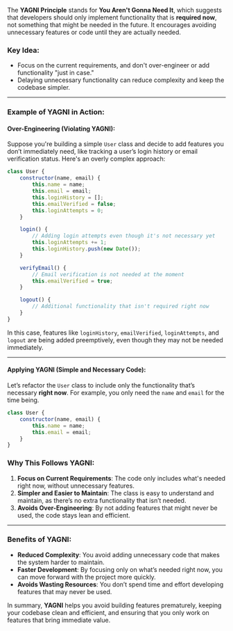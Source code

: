 The **YAGNI Principle** stands for **You Aren't Gonna Need It**, which suggests that developers should only implement functionality that is **required now**, not something that might be needed in the future. It encourages avoiding unnecessary features or code until they are actually needed.

### Key Idea:
- Focus on the current requirements, and don't over-engineer or add functionality "just in case."
- Delaying unnecessary functionality can reduce complexity and keep the codebase simpler.

---

### Example of **YAGNI** in Action:

#### Over-Engineering (Violating YAGNI):
Suppose you're building a simple `User` class and decide to add features you don’t immediately need, like tracking a user’s login history or email verification status. Here's an overly complex approach:

```javascript
class User {
    constructor(name, email) {
        this.name = name;
        this.email = email;
        this.loginHistory = [];
        this.emailVerified = false;
        this.loginAttempts = 0;
    }

    login() {
        // Adding login attempts even though it's not necessary yet
        this.loginAttempts += 1;
        this.loginHistory.push(new Date());
    }

    verifyEmail() {
        // Email verification is not needed at the moment
        this.emailVerified = true;
    }

    logout() {
        // Additional functionality that isn't required right now
    }
}
```

In this case, features like `loginHistory`, `emailVerified`, `loginAttempts`, and `logout` are being added preemptively, even though they may not be needed immediately.

---

#### Applying **YAGNI** (Simple and Necessary Code):
Let’s refactor the `User` class to include only the functionality that’s necessary **right now**. For example, you only need the `name` and `email` for the time being.

```javascript
class User {
    constructor(name, email) {
        this.name = name;
        this.email = email;
    }
}
```

### Why This Follows YAGNI:
1. **Focus on Current Requirements**: The code only includes what's needed right now, without unnecessary features.
2. **Simpler and Easier to Maintain**: The class is easy to understand and maintain, as there’s no extra functionality that isn’t needed.
3. **Avoids Over-Engineering**: By not adding features that might never be used, the code stays lean and efficient.

---

### Benefits of **YAGNI**:
- **Reduced Complexity**: You avoid adding unnecessary code that makes the system harder to maintain.
- **Faster Development**: By focusing only on what’s needed right now, you can move forward with the project more quickly.
- **Avoids Wasting Resources**: You don’t spend time and effort developing features that may never be used.

In summary, **YAGNI** helps you avoid building features prematurely, keeping your codebase clean and efficient, and ensuring that you only work on features that bring immediate value.